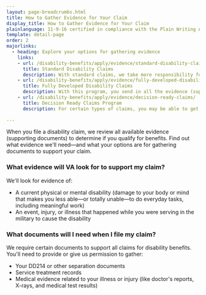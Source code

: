 ```yaml
---
layout: page-breadcrumbs.html
title: How to Gather Evidence for Your Claim
display_title: How to Gather Evidence for Your Claim
plainlanguage: 11-9-16 certified in compliance with the Plain Writing Act
template: detail-page
order: 2
majorlinks:
  - heading: Explore your options for gathering evidence
    links:
    - url: /disability-benefits/apply/evidence/standard-disability-claims/
      title: Standard Disability Claims
      description: With standard claims, we take more responsibility for gathering related records from both federal and nonfederal sources that you identify and authorize, so we can decide your claim. Find out how to file a standard disability claim.
    - url: /disability-benefits/apply/evidence/fully-developed-disability-claims/
      title: Fully Developed Disability Claims
      description: With this program, you send in all the evidence (supporting documents) you have—or can easily get—when you file your claim. Find out how you can use the Fully Developed Claims (FDC) program to get a faster decision on your disability benefits claim.
    - url: /disability-benefits/apply/evidence/decision-ready-claims/
      title: Decision Ready Claims Program
      description: For certain types of claims, you may be able to get a decision on your claim within 30 days or less by working with an accredited Veterans Service Organization (VSO). Find out if you qualify for the Decision Ready Claims program.
      
---
```


<div class="va-introtext">

When you file a disability claim, we review all available evidence (supporting documents) to determine if you qualify for benefits. Find out what evidence we'll need—and what your options are for gathering documents to support your claim.

</div>

<div class="feature" markdown="1">

### What evidence will VA look for to support my claim?

We'll look for evidence of:

- A current physical or mental disability (damage to your body or mind that makes you less able—or totally unable—to do everyday tasks, including meaningful work)
- An event, injury, or illness that happened while you were serving in the military to cause the disability

</div>

### What documents will I need when I file my claim?

We require certain documents to support all claims for disability benefits. You'll need to provide or give us permission to gather:

-	Your DD214 or other separation documents
-	Service treatment records
-	Medical evidence related to your illness or injury (like doctor's reports, X-rays, and medical test results)


